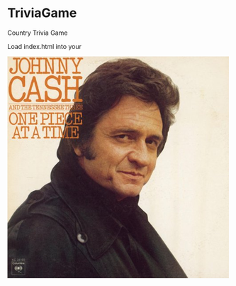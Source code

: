 # TriviaGame

Country Trivia Game

Load index.html into your 

<img src="/assets/images/johnnycash.jpg" alt="country_music_screen"/>
